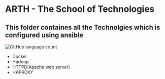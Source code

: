 # ARTH - The School of Technologies

## This folder containes all the Technolgies which is configured using ansible

![GitHub language count](https://img.shields.io/github/languages/count/venkateshpensalwar/ARTH?style=for-the-badge)


 - Docker
 - Hadoop
 - HTTPD(Apache web server)
 - HAPROXY